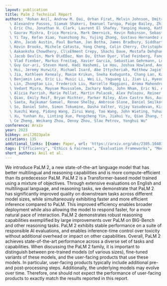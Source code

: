 ```yaml
---
layout: publication
title: Palm 2 Technical Report
authors: "Rohan Anil, Andrew M. Dai, Orhan Firat, Melvin Johnson, Dmitry Lepikhin,\
  \ Alexandre Passos, Siamak Shakeri, Emanuel Taropa, Paige Bailey, Zhifeng Chen,\
  \ Eric Chu, Jonathan H. Clark, Laurent El Shafey, Yanping Huang, Kathy Meier-hellstern,\
  \ Gaurav Mishra, Erica Moreira, Mark Omernick, Kevin Robinson, Sebastian Ruder,\
  \ Yi Tay, Kefan Xiao, Yuanzhong Xu, Yujing Zhang, Gustavo Hernandez Abrego, Junwhan\
  \ Ahn, Jacob Austin, Paul Barham, Jan Botha, James Bradbury, Siddhartha Brahma,\
  \ Kevin Brooks, Michele Catasta, Yong Cheng, Colin Cherry, Christopher A. Choquette-choo,\
  \ Aakanksha Chowdhery, Cl\xE9ment Crepy, Shachi Dave, Mostafa Dehghani, Sunipa Dev,\
  \ Jacob Devlin, Mark D\xEDaz, Nan Du, Ethan Dyer, Vlad Feinberg, Fangxiaoyu Feng,\
  \ Vlad Fienber, Markus Freitag, Xavier Garcia, Sebastian Gehrmann, Lucas Gonzalez,\
  \ Guy Gur-ari, Steven Hand, Hadi Hashemi, Le Hou, Joshua Howland, Andrea Hu, Jeffrey\
  \ Hui, Jeremy Hurwitz, Michael Isard, Abe Ittycheriah, Matthew Jagielski, Wenhao\
  \ Jia, Kathleen Kenealy, Maxim Krikun, Sneha Kudugunta, Chang Lan, Katherine Lee,\
  \ Benjamin Lee, Eric Li, Music Li, Wei Li, Yaguang Li, Jian Li, Hyeontaek Lim, Hanzhao\
  \ Lin, Zhongtao Liu, Frederick Liu, Marcello Maggioni, Aroma Mahendru, Joshua Maynez,\
  \ Vedant Misra, Maysam Moussalem, Zachary Nado, John Nham, Eric Ni, Andrew Nystrom,\
  \ Alicia Parrish, Marie Pellat, Martin Polacek, Alex Polozov, Reiner Pope, Siyuan\
  \ Qiao, Emily Reif, Bryan Richter, Parker Riley, Alex Castro Ros, Aurko Roy, Brennan\
  \ Saeta, Rajkumar Samuel, Renee Shelby, Ambrose Slone, Daniel Smilkov, David R.\
  \ So, Daniel Sohn, Simon Tokumine, Dasha Valter, Vijay Vasudevan, Kiran Vodrahalli,\
  \ Xuezhi Wang, Pidong Wang, Zirui Wang, Tao Wang, John Wieting, Yuhuai Wu, Kelvin\
  \ Xu, Yunhan Xu, Linting Xue, Pengcheng Yin, Jiahui Yu, Qiao Zhang, Steven Zheng,\
  \ Ce Zheng, Weikang Zhou, Denny Zhou, Slav Petrov, Yonghui Wu"
conference: Arxiv
year: 2023
bibkey: anil2023palm
citations: 135
additional_links: [{name: Paper, url: 'https://arxiv.org/abs/2305.10403'}]
tags: ["Efficiency", "Ethics & Fairness", "Evaluation Frameworks", "Model Architecture"]
short_authors: Anil et al.
---
```

We introduce PaLM 2, a new state-of-the-art language model that has better
multilingual and reasoning capabilities and is more compute-efficient than its
predecessor PaLM. PaLM 2 is a Transformer-based model trained using a mixture
of objectives. Through extensive evaluations on English and multilingual
language, and reasoning tasks, we demonstrate that PaLM 2 has significantly
improved quality on downstream tasks across different model sizes, while
simultaneously exhibiting faster and more efficient inference compared to PaLM.
This improved efficiency enables broader deployment while also allowing the
model to respond faster, for a more natural pace of interaction. PaLM 2
demonstrates robust reasoning capabilities exemplified by large improvements
over PaLM on BIG-Bench and other reasoning tasks. PaLM 2 exhibits stable
performance on a suite of responsible AI evaluations, and enables
inference-time control over toxicity without additional overhead or impact on
other capabilities. Overall, PaLM 2 achieves state-of-the-art performance
across a diverse set of tasks and capabilities.
  When discussing the PaLM 2 family, it is important to distinguish between
pre-trained models (of various sizes), fine-tuned variants of these models, and
the user-facing products that use these models. In particular, user-facing
products typically include additional pre- and post-processing steps.
Additionally, the underlying models may evolve over time. Therefore, one should
not expect the performance of user-facing products to exactly match the results
reported in this report.